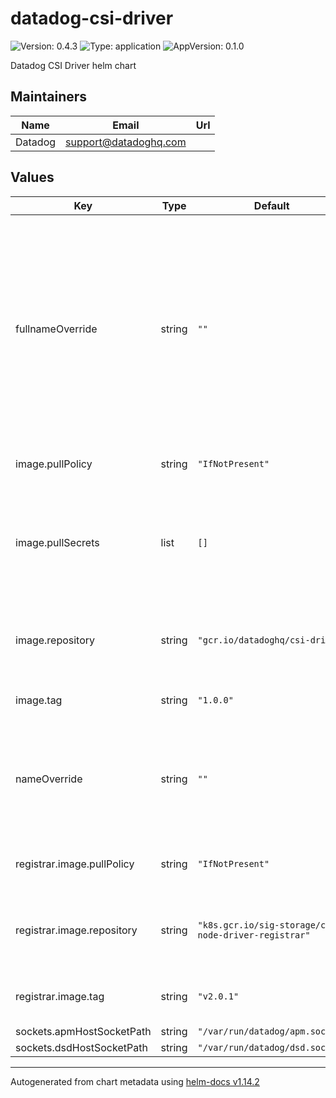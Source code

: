 # datadog-csi-driver

![Version: 0.4.3](https://img.shields.io/badge/Version-0.4.3-informational?style=flat-square) ![Type: application](https://img.shields.io/badge/Type-application-informational?style=flat-square) ![AppVersion: 0.1.0](https://img.shields.io/badge/AppVersion-0.1.0-informational?style=flat-square)

Datadog CSI Driver helm chart

## Maintainers

| Name | Email | Url |
| ---- | ------ | --- |
| Datadog | <support@datadoghq.com> |  |

## Values

| Key | Type | Default | Description |
|-----|------|---------|-------------|
| fullnameOverride | string | `""` | Allows overriding the full name of resources created by the chart. If set, this value completely replaces the generated name, ignoring the standard naming convention. |
| image.pullPolicy | string | `"IfNotPresent"` | CSI driver image pullPolicy |
| image.pullSecrets | list | `[]` | CSI driver repository pullSecret (for example: specify Docker registry credentials) |
| image.repository | string | `"gcr.io/datadoghq/csi-driver"` | Override default registry + image.name for CSI driver |
| image.tag | string | `"1.0.0"` | CSI driver image tag to use |
| nameOverride | string | `""` | Allows overriding the name of the chart. If set, this value replaces the default chart name. |
| registrar.image.pullPolicy | string | `"IfNotPresent"` | CSI registrar image pullPolicy |
| registrar.image.repository | string | `"k8s.gcr.io/sig-storage/csi-node-driver-registrar"` | Override default registry + image.name for the registrar |
| registrar.image.tag | string | `"v2.0.1"` | CSI registrar image tag to use |
| sockets.apmHostSocketPath | string | `"/var/run/datadog/apm.socket"` |  |
| sockets.dsdHostSocketPath | string | `"/var/run/datadog/dsd.socket"` |  |

----------------------------------------------
Autogenerated from chart metadata using [helm-docs v1.14.2](https://github.com/norwoodj/helm-docs/releases/v1.14.2)
